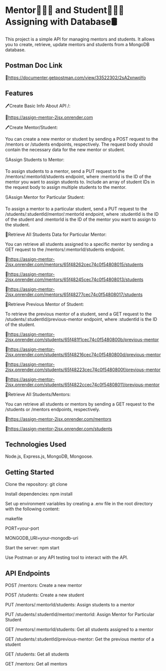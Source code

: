 # Mentor👩🏻‍💻 and Student👩🏻‍🎓 Assigning with Database🛢️
This project is a simple API for managing mentors and students. It allows you to create, retrieve, update mentors and students from a MongoDB database.
## Postman Doc Link
🔗https://documenter.getpostman.com/view/33522302/2sA2xnwpYo
## Features
🖊️Create Basic Info About API /:

🔗https://assign-mentor-2jsx.onrender.com

🖊️Create Mentor/Student:

You can create a new mentor or student by sending a POST request to the /mentors or /students endpoints, respectively. The request body should contain the necessary data for the new mentor or student.

🔃Assign Students to Mentor:

To assign students to a mentor, send a PUT request to the /mentors/:mentorId/students endpoint, where :mentorId is the ID of the mentor you want to assign students to. Include an array of student IDs in the request body to assign multiple students to the mentor.

🔃Assign Mentor for Particular Student:

To assign a mentor to a particular student, send a PUT request to the /students/:studentId/mentor/:mentorId endpoint, where :studentId is the ID of the student and :mentorId is the ID of the mentor you want to assign to the student.

📖Retrieve All Students Data for Particular Mentor:

You can retrieve all students assigned to a specific mentor by sending a GET request to the /mentors/:mentorId/students endpoint.

🔗https://assign-mentor-2jsx.onrender.com/mentors/65f48262cec74c0f54808015/students

🔗https://assign-mentor-2jsx.onrender.com/mentors/65f48245cec74c0f54808013/students

🔗https://assign-mentor-2jsx.onrender.com/mentors/65f48277cec74c0f54808017/students

📖Retrieve Previous Mentor of Student:

To retrieve the previous mentor of a student, send a GET request to the /students/:studentId/previous-mentor endpoint, where :studentId is the ID of the student.

🔗https://assign-mentor-2jsx.onrender.com/students/65f481f1cec74c0f5480800b/previous-mentor

🔗https://assign-mentor-2jsx.onrender.com/students/65f48216cec74c0f5480800d/previous-mentor

🔗https://assign-mentor-2jsx.onrender.com/students/65f48223cec74c0f5480800f/previous-mentor

🔗https://assign-mentor-2jsx.onrender.com/students/65f4822ccec74c0f54808011/previous-mentor

📖Retrieve All Students/Mentors:

You can retrieve all students or mentors by sending a GET request to the /students or /mentors endpoints, respectively.

🔗https://assign-mentor-2jsx.onrender.com/mentors

🔗https://assign-mentor-2jsx.onrender.com/students
## Technologies Used
Node.js, 
Express.js, 
MongoDB, 
Mongoose.
## Getting Started
Clone the repository: git clone <repository-url>

Install dependencies: npm install

Set up environment variables by creating a .env file in the root directory with the following content:

makefile

PORT=your-port

MONGODB_URI=your-mongodb-uri

Start the server: npm start

Use Postman or any API testing tool to interact with the API.
## API Endpoints
POST /mentors: Create a new mentor

POST /students: Create a new student

PUT /mentors/:mentorId/students: Assign students to a mentor

PUT /students/:studentId/mentor/:mentorId: Assign Mentor for Particular Student

GET /mentors/:mentorId/students: Get all students assigned to a mentor

GET /students/:studentId/previous-mentor: Get the previous mentor of a student

GET /students: Get all students

GET /mentors: Get all mentors






